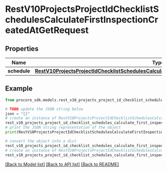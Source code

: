 # RestV10ProjectsProjectIdChecklistSchedulesCalculateFirstInspectionCreatedAtGetRequest


## Properties

Name | Type | Description | Notes
------------ | ------------- | ------------- | -------------
**schedule** | [**RestV10ProjectsProjectIdChecklistSchedulesCalculateFirstInspectionCreatedAtGetRequestSchedule**](RestV10ProjectsProjectIdChecklistSchedulesCalculateFirstInspectionCreatedAtGetRequestSchedule.md) |  | 

## Example

```python
from procore_sdk.models.rest_v10_projects_project_id_checklist_schedules_calculate_first_inspection_created_at_get_request import RestV10ProjectsProjectIdChecklistSchedulesCalculateFirstInspectionCreatedAtGetRequest

# TODO update the JSON string below
json = "{}"
# create an instance of RestV10ProjectsProjectIdChecklistSchedulesCalculateFirstInspectionCreatedAtGetRequest from a JSON string
rest_v10_projects_project_id_checklist_schedules_calculate_first_inspection_created_at_get_request_instance = RestV10ProjectsProjectIdChecklistSchedulesCalculateFirstInspectionCreatedAtGetRequest.from_json(json)
# print the JSON string representation of the object
print(RestV10ProjectsProjectIdChecklistSchedulesCalculateFirstInspectionCreatedAtGetRequest.to_json())

# convert the object into a dict
rest_v10_projects_project_id_checklist_schedules_calculate_first_inspection_created_at_get_request_dict = rest_v10_projects_project_id_checklist_schedules_calculate_first_inspection_created_at_get_request_instance.to_dict()
# create an instance of RestV10ProjectsProjectIdChecklistSchedulesCalculateFirstInspectionCreatedAtGetRequest from a dict
rest_v10_projects_project_id_checklist_schedules_calculate_first_inspection_created_at_get_request_from_dict = RestV10ProjectsProjectIdChecklistSchedulesCalculateFirstInspectionCreatedAtGetRequest.from_dict(rest_v10_projects_project_id_checklist_schedules_calculate_first_inspection_created_at_get_request_dict)
```
[[Back to Model list]](../README.md#documentation-for-models) [[Back to API list]](../README.md#documentation-for-api-endpoints) [[Back to README]](../README.md)


